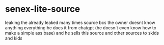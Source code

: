 # senex-lite-source

leaking the already leaked many times source bcs the owner doesnt know anything everything he does it from chatgpt (he doesn't even know how to make a simple ass base) and he sells this source and other sources to skids and kids 
